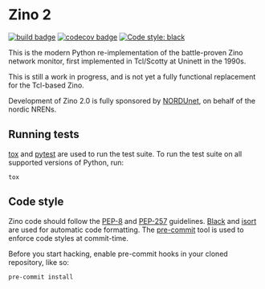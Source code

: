 # Zino 2
[![build badge](https://github.com/Uninett/zino/workflows/build/badge.svg)](https://github.com/Uninett/zino/actions)
[![codecov badge](https://codecov.io/gh/Uninett/zino/branch/master/graph/badge.svg)](https://codecov.io/gh/Uninett/zino)
[![Code style: black](https://img.shields.io/badge/code%20style-black-000000.svg)](https://github.com/psf/black)

This is the modern Python re-implementation of the battle-proven Zino network
monitor, first implemented in Tcl/Scotty at Uninett in the 1990s.

This is still a work in progress, and is not yet a fully functional
replacement for the Tcl-based Zino.

Development of Zino 2.0 is fully sponsored by [NORDUnet](https://nordu.net/),
on behalf of the nordic NRENs.

## Running tests

[tox](https://tox.wiki/) and [pytest](https://pytest.org/) are used to run the
test suite. To run the test suite on all supported versions of Python, run:

```shell
tox
```

## Code style

Zino code should follow the [PEP-8](https://peps.python.org/pep-0008/) and
[PEP-257](https://peps.python.org/pep-0257/)
guidelines. [Black](https://github.com/psf/black) and
[isort](https://pycqa.github.io/isort/) are used for automatic code
formatting. The [pre-commit](https://pre-commit.com/) tool is used to enforce
code styles at commit-time.

Before you start hacking, enable pre-commit hooks in your cloned repository,
like so:

```shell
pre-commit install
```
